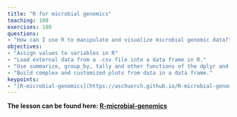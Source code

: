 ```yaml
---
title: "R for microbial genomics"
teaching: 180
exercises: 180
questions:
- "How can I use R to manipulate and visualize microbial genomic data?"
objectives:
- "Assign values to variables in R"
- "Load external data from a .csv file into a data frame in R."
- "Use summarize, group_by, tally and other functions of the dplyr and tidyr packages to manipulate data in a data frame."
- "Build complex and customized plots from data in a data frame."
keypoints:
- "[R-microbial-genomics](https://aschuerch.github.io/R-microbial-genomics/)"
---
```



**The lesson can be found here: [R-microbial-genomics](https://aschuerch.github.io/R-microbial-genomics/)**


